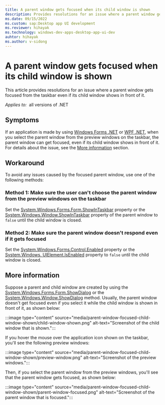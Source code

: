 ```yaml
---
title: A parent window gets focused when its child window is shown
description: Provides resolutions for an issue where a parent window gets focused when its child window is shown.
ms.date: 09/15/2022
ms.custom: sap:Desktop app UI development
ms.reviewer: hihayak
ms.technology: windows-dev-apps-desktop-app-ui-dev
auhtor: hihayak
ms.author: v-sidong
---
```

# A parent window gets focused when its child window is shown

This article provides resolutions for an issue where a parent window gets focused from the taskbar even if its child window shows in front of it.

_Applies to:_&nbsp; all versions of .NET

## Symptoms

If an application is made by using [Windows Forms .NET](/dotnet/desktop/winforms/overview) or [WPF .NET](/dotnet/desktop/wpf/overview), when you select the parent window from the preview windows on the taskbar,
the parent window can get focused, even if its child window shows in front of it. For details about the issue, see the [More information](#more-information) section.

## Workaround

To avoid any issues caused by the focused parent window, use one of the following methods:

### Method 1: Make sure the user can't choose the parent window from the preview windows on the taskbar

Set the [System.Windows.Forms.Form.ShowInTaskbar](/dotnet/api/system.windows.forms.form.showintaskbar) property or the [System.Windows.Window.ShowInTaskbar](/dotnet/api/system.windows.window.showintaskbar) property of the parent window to `false` until the child window is closed.

### Method 2: Make sure the parent window doesn't respond even if it gets focused

Set the [System.Windows.Forms.Control.Enabled](/dotnet/api/system.windows.forms.control.enabled) property or the [System.Windows. UIElement.IsEnabled](/dotnet/api/system.windows.uielement.isenabled) property to `false` until the child window is closed.

## More information

Suppose a parent and child window are created by using the [System.Windows.Forms.Form.ShowDialog](/dotnet/api/system.windows.forms.form.showdialog) or the [System.Windows.Window.ShowDialog](/dotnet/api/system.windows.window.showdialog) method. Usually, the parent window doesn't get focused even if you select it while the child window is shown in front of it, as shown below:

:::image type="content" source="media/parent-window-focused-child-window-shown/child-window-shown.png" alt-text="Screenshot of the child window that is shown.":::

If you hover the mouse over the application icon shown on the taskbar, you'll see the following preview windows:

:::image type="content" source="media/parent-window-focused-child-window-shown/preview-window.png" alt-text="Screenshot of the preview windows.":::

Then, if you select the parent window from the preview windows, you'll see that the parent window gets focused, as shown below:

:::image type="content" source="media/parent-window-focused-child-window-shown/parent-window-focused.png" alt-text="Screenshot of the parent window that is focused.":::
